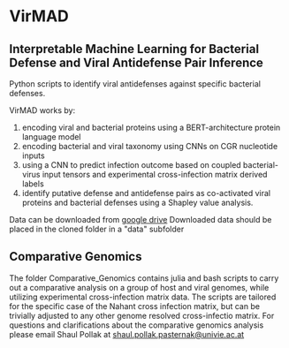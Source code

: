 # VirMAD
## Interpretable Machine Learning for Bacterial Defense and Viral Antidefense Pair Inference
Python scripts to identify viral antidefenses against specific bacterial defenses.

VirMAD works by:
1) encoding viral and bacterial proteins using a BERT-architecture protein language model
2) encoding bacterial and viral taxonomy using CNNs on CGR nucleotide inputs
3) using a CNN to predict infection outcome based on coupled bacterial-virus input tensors and experimental cross-infection matrix derived labels
4) identify putative defense and antidefense pairs as co-activated viral proteins and bacterial defenses using a Shapley value analysis.

Data can be downloaded from [google drive](https://drive.google.com/drive/folders/1F6MdBPKILQesGUqA8AS2x6j-p4sVctfu?usp=drive_link)
Downloaded data should be placed in the cloned folder in a "data" subfolder

## Comparative Genomics
The folder Comparative_Genomics contains julia and bash scripts to carry out a comparative analysis on a group of host and viral genomes, while utilizing experimental cross-infection matrix data. The scripts are tailored for the specific case of the Nahant cross infection matrix, but can be trivially adjusted to any other genome resolved cross-infectio matrix. For questions and clarifications about the comparative genomics analysis please email Shaul Pollak at shaul.pollak.pasternak@univie.ac.at
